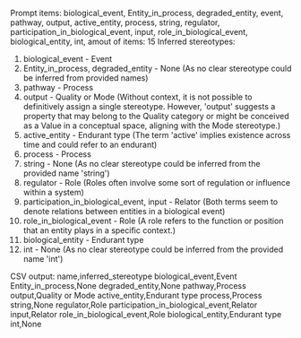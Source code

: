 Prompt items: 
biological_event, Entity_in_process, degraded_entity, event, pathway, output, active_entity, process, string, regulator, participation_in_biological_event, input, role_in_biological_event, biological_entity, int, 
amout of items: 15
 Inferred stereotypes:
1. biological_event - Event
2. Entity_in_process, degraded_entity - None (As no clear stereotype could be inferred from provided names)
3. pathway - Process
4. output - Quality or Mode (Without context, it is not possible to definitively assign a single stereotype. However, 'output' suggests a property that may belong to the Quality category or might be conceived as a Value in a conceptual space, aligning with the Mode stereotype.)
5. active_entity - Endurant type (The term 'active' implies existence across time and could refer to an endurant)
6. process - Process
7. string - None (As no clear stereotype could be inferred from the provided name 'string')
8. regulator - Role (Roles often involve some sort of regulation or influence within a system)
9. participation_in_biological_event, input - Relator (Both terms seem to denote relations between entities in a biological event)
10. role_in_biological_event - Role (A role refers to the function or position that an entity plays in a specific context.)
11. biological_entity - Endurant type
12. int - None (As no clear stereotype could be inferred from the provided name 'int')

CSV output:
name,inferred_stereotype
biological_event,Event
Entity_in_process,None
degraded_entity,None
pathway,Process
output,Quality or Mode
active_entity,Endurant type
process,Process
string,None
regulator,Role
participation_in_biological_event,Relator
input,Relator
role_in_biological_event,Role
biological_entity,Endurant type
int,None
